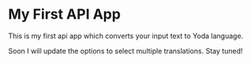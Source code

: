 # My First API App
This is my first api app which converts your input text to Yoda language.

Soon I will update the options to select multiple translations. Stay tuned!
